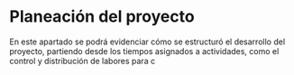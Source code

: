 # Planeación del proyecto
En este apartado se podrá evidenciar cómo se estructuró el desarrollo del proyecto, partiendo desde los tiempos asignados a actividades, como el control y distribución de labores para c